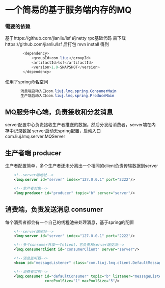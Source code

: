 一个简易的基于服务端内存的MQ
===

### 需要的依赖

基于https://github.com/jianliu/lsf 的netty rpc基础代码
需下载https://github.com/jianliu/lsf ִ后打包 mvn install
得到

```java
        <dependency>
            <groupId>com.liuj</groupId>
            <artifactId>lsf</artifactId>
            <version>1.0-SNAPSHOT</version>
        </dependency>
```
使用了spring命名空间
```java
       消费端启动入口com.liuj.lmq.spring.ConsumerMain
       生产端启动入口com.liuj.lmq.spring.ProduceMain
```

## MQ服务中心端，负责接收和分发消息
server配置中心负责接收生产者推送的数据，然后分发给消费者，server端在内存中记录数据
       server启动无spring配置，启动入口
       com.liuj.lmq.server.MQServer

## 生产者端 producer
生产者配置简单，多个生产者还未分离出一个相同的client负责传输数据到server
```xml
    <!--server端地址-->
    <lmq:server id="server" index="127.0.0.1" port="2222"/>

    <!--生产者对象-->
    <lmq:producer id="producer" topic="b" server="server"/>
```
## 消费端，负责发送消息 consumer
每个消费者都会有一个自己的线程池来处理消息，基于spring的配置
```xml
    <!--server端地址-->
    <lmq:server id="server" index="127.0.0.1" port="2222"/>

    <!--多个consumer共享一个client，它负责和server端交流-->
    <lmq:consumerClient id="consumerClient" server="server"/>

    <!--消息监听器-->
    <bean id="messageListener" class="com.liuj.lmq.client.DefaultMessageListener"/>

    <!--消费者实例-->
    <lmq:consumer id="defaultConsumer" topic="b" listener="messageListener" transport="consumerClient"
                  corePoolSize="1" maxPoolSize="5"/>

```
